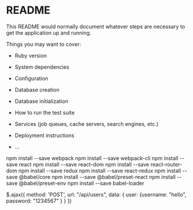 # README

This README would normally document whatever steps are necessary to get the
application up and running.

Things you may want to cover:

* Ruby version

* System dependencies

* Configuration

* Database creation

* Database initialization

* How to run the test suite

* Services (job queues, cache servers, search engines, etc.)

* Deployment instructions

* ...


npm install --save webpack
npm install --save webpack-cli
npm install --save react
npm install --save react-dom
npm install --save react-router-dom
npm install --save redux
npm install --save react-redux
npm install --save @babel/core
npm install --save @babel/preset-react
npm install --save @babel/preset-env
npm install --save babel-loader

 $.ajax({
        method: 'POST',
        url: "/api/users",
        data: {
        user: {username: "hello",
        password: "1234567" }
        }
    })